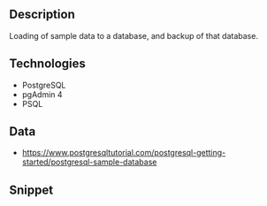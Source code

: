 ## Description
Loading of sample data to a database, and backup of that database.

## Technologies
- PostgreSQL
- pgAdmin 4
- PSQL

## Data
- https://www.postgresqltutorial.com/postgresql-getting-started/postgresql-sample-database

## Snippet
